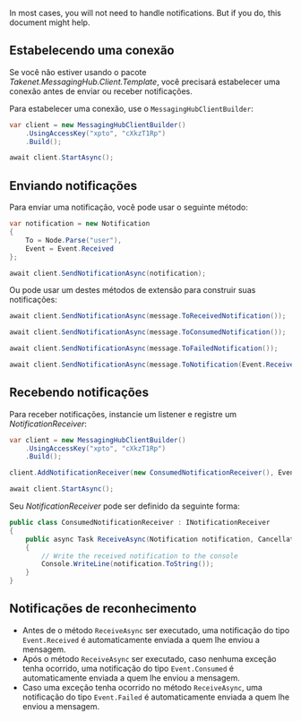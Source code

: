 In most cases, you will not need to handle notifications. But if you do, this document might help.

## Estabelecendo uma conexão

Se você não estiver usando o pacote *Takenet.MessagingHub.Client.Template*, você precisará estabelecer uma conexão antes de enviar ou receber notificações.

Para estabelecer uma conexão, use o `MessagingHubClientBuilder`:

```csharp
var client = new MessagingHubClientBuilder()
    .UsingAccessKey("xpto", "cXkzT1Rp")
    .Build();

await client.StartAsync();
```

## Enviando notificações

Para enviar uma notificação, você pode usar o seguinte método:

```csharp
var notification = new Notification
{
    To = Node.Parse("user"),
    Event = Event.Received
};

await client.SendNotificationAsync(notification);
```

Ou pode usar um destes métodos de extensão para construir suas notificações:

```csharp
await client.SendNotificationAsync(message.ToReceivedNotification());

await client.SendNotificationAsync(message.ToConsumedNotification());

await client.SendNotificationAsync(message.ToFailedNotification());

await client.SendNotificationAsync(message.ToNotification(Event.Received));
```

## Recebendo notificações

Para receber notificações, instancie um listener e registre um *NotificationReceiver*:

```csharp
var client = new MessagingHubClientBuilder()
    .UsingAccessKey("xpto", "cXkzT1Rp")
    .Build();

client.AddNotificationReceiver(new ConsumedNotificationReceiver(), Event.Consumed);

await client.StartAsync();
```

Seu *NotificationReceiver* pode ser definido da seguinte forma:

```csharp
public class ConsumedNotificationReceiver : INotificationReceiver
{
    public async Task ReceiveAsync(Notification notification, CancellationToken cancellationToken)
    {
        // Write the received notification to the console
        Console.WriteLine(notification.ToString());
    }
}
```

## Notificações de reconhecimento

- Antes de o método `ReceiveAsync` ser executado, uma notificação do tipo `Event.Received` é automaticamente enviada a quem lhe enviou a mensagem.
- Após o método `ReceiveAsync` ser executado, caso nenhuma exceção tenha ocorrido, uma notificação do tipo `Event.Consumed` é automaticamente enviada a quem lhe enviou a mensagem.
- Caso uma exceção tenha ocorrido no método `ReceiveAsync`, uma notificação do tipo `Event.Failed` é automaticamente enviada a quem lhe enviou a mensagem.